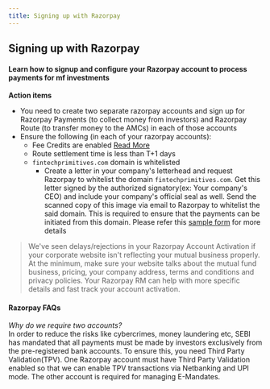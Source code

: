 ```yaml
---
title: Signing up with Razorpay
---
```

## Signing up with Razorpay
#### Learn how to signup and configure your Razorpay account to process payments for mf investments

**Action items**
- You need to create two separate razorpay accounts and sign up for Razorpay Payments (to collect money from investors) and Razorpay Route (to transfer money to the AMCs) in each of those accounts
- Ensure the following (in each of your razorpay accounts):
  - Fee Credits are enabled [Read More](https://razorpay.com/docs/payments/dashboard/my-account/credits/#fee-credits ':ignore')
  - Route settlement time is less than T+1 days
  - `fintechprimitives.com` domain is whitelisted
    - Create a letter in your company's letterhead and request Razorpay to whitelist the domain `fintechprimitives.com`. Get this letter signed by the authorized signatory(ex: Your company's CEO) and include your company's official seal as well. Send the scanned copy of this image via email to Razorpay to whitelist the said domain. This is required to ensure that the payments can be initiated from this domain. Please refer this [sample form](/going-live/Razorpay_Domain_Whitelisting_Request_Form.pdf ':ignore') for more details

> We've seen delays/rejections in your Razorpay Account Activation if your corporate website isn't reflecting your mutual business properly. At the minimum, make sure your website talks about the mutual fund business, pricing, your company address, terms and conditions and privacy policies. Your Razorpay RM can help with more specific details and fast track your account activation.

#### Razorpay FAQs
*Why do we require two accounts?*<br>
In order to reduce the risks like cybercrimes, money laundering etc, SEBI has mandated that all payments must be made by investors exclusively from the pre-registered bank accounts. To ensure this, you need Third Party Validation(TPV). One Razorpay account must have Third Party Validation enabled so that we can enable TPV transactions via Netbanking and UPI mode. The other account is required for managing E-Mandates.
